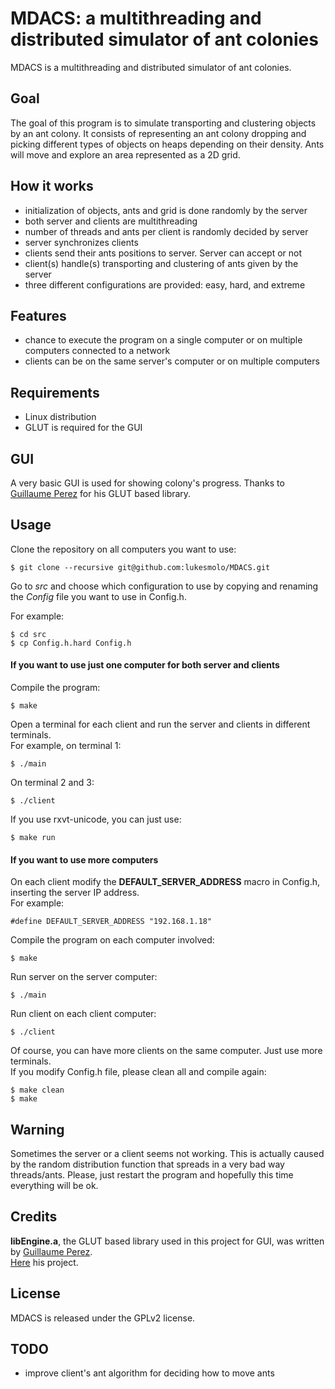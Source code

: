 # MDACS: a multithreading and distributed simulator of ant colonies

MDACS is a multithreading and distributed simulator of ant colonies.

## Goal
 The goal of
this program is to simulate transporting and clustering objects by an ant
colony. It consists of representing an ant colony dropping and picking different types
of objects on heaps depending on their density. Ants will move and explore an area
represented as a 2D grid.

## How it works
* initialization of objects, ants and grid is done randomly by the server
* both server and clients are multithreading
* number of threads and ants per client is randomly decided by server
* server synchronizes clients
* clients send their ants positions to server. Server can accept or not
* client(s) handle(s) transporting and clustering of ants given by the server
* three different configurations are provided: easy, hard, and extreme


## Features
* chance to execute the program on a single computer or on multiple computers
connected to a network
* clients can be on the same server's computer or on multiple computers

## Requirements
* Linux distribution
* GLUT is required for the GUI

## GUI
A very basic GUI is used for showing colony's progress. Thanks to [Guillaume
Perez](http://www.i3s.unice.fr/~gperez/) for his GLUT based library.


## Usage
Clone the repository on all computers you want to use:
```
$ git clone --recursive git@github.com:lukesmolo/MDACS.git
```
Go to _src_ and choose which configuration to use by copying and renaming the _Config_ file you want to use in Config.h.

For example:
```
$ cd src
$ cp Config.h.hard Config.h
```
#### If you want to use just one computer for both server and clients
Compile the program:
```
$ make
```

Open a terminal for each client and run the server and clients in different
terminals.<br>
For example, on terminal 1:
```
$ ./main
```
On terminal 2 and 3:
```
$ ./client
```

If you use rxvt-unicode, you can just use:
```
$ make run
```
#### If you want to use more computers
On each client modify the **DEFAULT_SERVER_ADDRESS**  macro in Config.h, inserting the server
IP address.<br>
For example:
```
#define DEFAULT_SERVER_ADDRESS "192.168.1.18"
```
Compile the program on each computer involved:
```
$ make
```
Run server on the server computer:
```
$ ./main
```
Run client on each client computer:
```
$ ./client
```

Of course, you can have more clients on the same computer. Just use more
terminals. <br>
If you modify Config.h file, please clean all and compile again:
```
$ make clean
$ make
```
## Warning
Sometimes the server or a client seems not working. This is actually caused by the
random distribution function that spreads in a very bad way threads/ants. Please, just restart the program and hopefully
this time everything will be ok.

## Credits
__libEngine.a__, the GLUT based library used in this project for GUI, was written
by [Guillaume Perez](http://www.i3s.unice.fr/~gperez/). 
<br>
[Here](https://github.com/memo-p/libGraph) his project.
## License
MDACS is released under the GPLv2 license.



## TODO
* improve client's ant algorithm for deciding how to move ants











